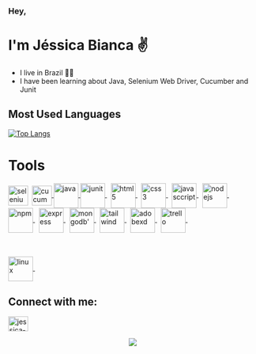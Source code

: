 ### Hey, 
# I'm Jéssica Bianca ✌

- I live in Brazil 	:green_heart::yellow_heart:
- I have been learning about Java, Selenium Web Driver, Cucumber and Junit 


## Most Used Languages

[![Top Langs](https://github-readme-stats.vercel.app/api/top-langs/?username=jessicaBianca&layout=compact&theme=dark)](https://github.com/jessicaBianca/github-readme-stats)


# Tools

<a href="https://www.selenium.dev"> 
 <img src="https://raw.githubusercontent.com/detain/svg-logos/780f25886640cef088af994181646db2f6b1a3f8/svg/selenium-logo.svg" alt="selenium" width="40" height="40" align="center"></a>&nbsp;

<a href="https://cucumber.io/">
<img align="center" src="https://cdn.jsdelivr.net/gh/devicons/devicon/icons/cucumber/cucumber-plain.svg" alt="cucumber" width="40" height="40"/>
</a>
 
<a href="https://www.oracle.com/br/java/technologies/javase-downloads.html">
<img align="center" src="https://cdn.jsdelivr.net/gh/devicons/devicon/icons/java/java-original-wordmark.svg" alt="java" width="50" height="50"/>
</a>

<a href="https://junit.org/junit5/">
<img align="center" src="https://junit.org/junit5/assets/img/junit5-logo.png" alt="junit" width="50" height="50"/>
</a> &nbsp;

<a href="https://www.w3schools.com/html/">
<img align="center" src="https://cdn.jsdelivr.net/gh/devicons/devicon/icons/html5/html5-plain.svg" alt="html5" width="50" height="50"/>
</a>&nbsp;

<a href="https://developer.mozilla.org/pt-BR/docs/Web/CSS">
<img align="center" src="https://cdn.jsdelivr.net/gh/devicons/devicon/icons/css3/css3-plain.svg" alt="css3" width="50" height="50"/>
</a>&nbsp;

<a href="https://developer.mozilla.org/pt-BR/docs/Web/JavaScript">
<img align="center" src="https://cdn.jsdelivr.net/gh/devicons/devicon/icons/javascript/javascript-original.svg" alt="javasccript" width="50" height="50"/>
</a> &nbsp;

<a href="https://nodejs.org/en/">
<img align="center" src="https://cdn.jsdelivr.net/gh/devicons/devicon/icons/nodejs/nodejs-original.svg" alt="nodejs" width="50" height="50"/>
</a>&nbsp;

<a href="https://www.npmjs.com/">
<img align="center" src="https://cdn.jsdelivr.net/gh/devicons/devicon/icons/npm/npm-original-wordmark.svg" alt="npm" width="50" height="50"/>
</a>&nbsp;

<a href="https://expressjs.com/pt-br/">
<img align="center" src="https://cdn.jsdelivr.net/gh/devicons/devicon/icons/express/express-original-wordmark.svg" alt="express" width="50" height="50"/>
</a>&nbsp;

<a href="https://www.mongodb.com/">
<img align="center" src="https://cdn.jsdelivr.net/gh/devicons/devicon/icons/mongodb/mongodb-original.svg" alt="mongodb'" width="50" height="50"/>
</a>&nbsp;

<a href="https://tailwindcss.com/">
<img align="center" src="https://cdn.jsdelivr.net/gh/devicons/devicon/icons/tailwindcss/tailwindcss-plain.svg" alt="tailwind" width="50" height="50"/>
</a>&nbsp;

<a href="https://www.adobe.com/br/products/xd.html">
<img align="center" src="https://cdn.jsdelivr.net/gh/devicons/devicon/icons/xd/xd-plain.svg" alt="adobexd" width="50" height="50"/>
</a>&nbsp;
 
<a href="https://trello.com/pt-BR">
<img align="center" src="https://cdn.jsdelivr.net/gh/devicons/devicon/icons/trello/trello-plain.svg" alt="trello" width="50" height="50"/>
</a>&nbsp;

<br><br>
<a href="https://www.guiafoca.org/">
<img align="center" src="https://cdn.jsdelivr.net/gh/devicons/devicon/icons/linux/linux-original.svg" alt="linux" width="50" height="50"/>
</a>&nbsp;
 
 ## Connect with me:
<a href="https://www.linkedin.com/in/j%C3%A9ssica-bianca/" target="_blank">
  <img align="center" alt="jessica-linkedin" height="30" width="40" src="https://cdn.jsdelivr.net/gh/devicons/devicon/icons/linkedin/linkedin-original.svg">
</a>

<br>
<p align="center">
<img src="https://media.giphy.com/media/QsaX5IH80OgW4w9NA0/giphy.gif">
<p>
